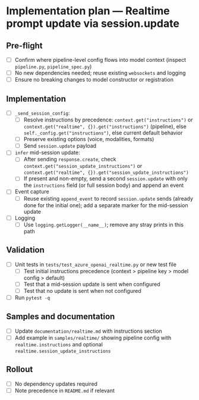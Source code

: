 # Implementation plan — Realtime prompt update via session.update

## Pre-flight
- [ ] Confirm where pipeline-level config flows into model context (inspect `pipeline.py`, `pipeline_spec.py`)
- [ ] No new dependencies needed; reuse existing `websockets` and logging
- [ ] Ensure no breaking changes to model constructor or registration

## Implementation
- [ ] `_send_session_config`:
  - [ ] Resolve instructions by precedence: `context.get("instructions")` or `context.get("realtime", {}).get("instructions")` (pipeline), else `self._config.get("instructions")`, else current default behavior
  - [ ] Preserve existing options (voice, modalities, formats)
  - [ ] Send `session.update` payload
- [ ] `infer` mid-session update:
  - [ ] After sending `response.create`, check `context.get("session_update_instructions")` or `context.get("realtime", {}).get("session_update_instructions")`
  - [ ] If present and non-empty, send a second `session.update` with only the `instructions` field (or full session body) and append an event
- [ ] Event capture
  - [ ] Reuse existing `append_event` to record `session.update` sends (already done for the initial one); add a separate marker for the mid-session update
- [ ] Logging
  - [ ] Use `logging.getLogger(__name__)`; remove any stray prints in this path

## Validation
- [ ] Unit tests in `tests/test_azure_openai_realtime.py` or new test file
  - [ ] Test initial instructions precedence (context > pipeline key > model config > default)
  - [ ] Test that a mid-session update is sent when configured
  - [ ] Test that no update is sent when not configured
- [ ] Run `pytest -q`

## Samples and documentation
- [ ] Update `documentation/realtime.md` with instructions section
- [ ] Add example in `samples/realtime/` showing pipeline config with `realtime.instructions` and optional `realtime.session_update_instructions`

## Rollout
- [ ] No dependency updates required
- [ ] Note precedence in `README.md` if relevant
